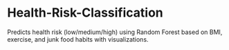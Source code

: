 # Health-Risk-Classification
Predicts health risk (low/medium/high) using Random Forest based on BMI, exercise, and junk food habits with visualizations.
